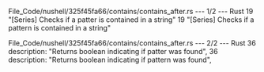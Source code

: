 File_Code/nushell/325f45fa66/contains/contains_after.rs --- 1/2 --- Rust
19         "[Series] Checks if a patter is contained in a string"                                                                                            19         "[Series] Checks if a pattern is contained in a string"

File_Code/nushell/325f45fa66/contains/contains_after.rs --- 2/2 --- Rust
36             description: "Returns boolean indicating if patter was found",                                                                                36             description: "Returns boolean indicating if pattern was found",

